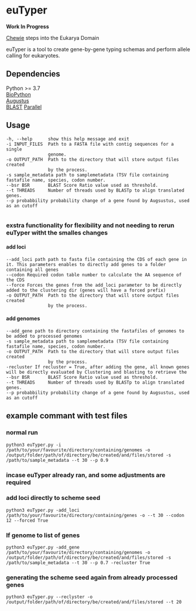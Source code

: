 # euTyper

**Work In Progress**

[Chewie](https://github.com/B-UMMI/chewBBACA) steps into the Eukarya Domain

euTyper is a tool to create gene-by-gene typing schemas and perform allele calling for eukaryotes.

## Dependencies

Python >= 3.7  
[BioPython](https://github.com/biopython/biopython)  
[Augustus](https://github.com/Gaius-Augustus/Augustus)  
[BLAST](https://www.ncbi.nlm.nih.gov/books/NBK279671/)
[Parallel](https://www.howtoinstall.me/ubuntu/18-04/parallel/)

## Usage

```
-h, --help      show this help message and exit
-i INPUT_FILES  Path to a FASTA file with contig sequences for a single
                genome.
-o OUTPUT_PATH  Path to the directory that will store output files created
                by the process.
-s sample_metadata path to samplemetadata (TSV file containing fastafile name, species, codon number.
--bsr BSR       BLAST Score Ratio value used as threshold.
--t THREADS     Number of threads used by BLASTp to align translated genes.
--p probabbility probability change of a gene found by Augsustus, used as an cutoff


```
### exstra functionality for flexibility and not needing to rerun euTyper witht the smalles changes
#### add loci
```
--add_loci path path to fasta file containing the CDS of each gene in it. This parameters enables to directly add genes to a folder containing all genes
--codon Required codon table number to calculate the AA sequence of the CDS
--force Forces the genes from the add_loci parameter to be directly added to the clustering dir (genes will have a forced prefix)
-o OUTPUT_PATH  Path to the directory that will store output files created
                by the process.
```                
#### add genomes
```
--add_gene path to directory containing the fastafiles of genomes to be added to processed genomes
-s sample_metadata path to samplemetadata (TSV file containing fastafile name, species, codon number.
-o OUTPUT_PATH  Path to the directory that will store output files created
                by the process.
-recluster If recluster = True, after adding the gene, all known genes will be directly evaluated by Clustering and blasting to retrieve the 
--bsr BSR       BLAST Score Ratio value used as threshold.
--t THREADS     Number of threads used by BLASTp to align translated genes.
--p probabbility probability change of a gene found by Augsustus, used as an cutoff

```

## example commant with test files

### normal run
```
python3 euTyper.py -i /path/to/your/favourite/directory/containing/genomes -o /output/folder/path/of/directory/be/created/and/files/stored -s /path/to/sample_metadata --t 30 --p 0.9
```
### incase euTyper already ran, and some adjustments are required
### add loci directly to scheme seed
```
python3 euTyper.py -add_loci /path/to/your/favourite/directory/containing/genes -o --t 30 --codon 12 --forced True 
```
### If genome to list of genes
```
python3 euTyper.py -add_gene /path/to/your/favourite/directory/containing/genomes -o /output/folder/path/of/directory/be/created/and/files/stored -s /path/to/sample_metadata --t 30 --p 0.7 -recluster True

```
### generating the scheme seed again from already processed genes
```
python3 euTyper.py --reclyster -o  /output/folder/path/of/directory/be/created/and/files/stored --t 20
